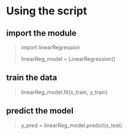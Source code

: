 # Using the script

## import the module

>import linearRegression
>
>linearReg_model = LinearRegression()

## train the data

>linearReg_model.fit(x_train, y_train)

## predict the model

>y_pred = linearReg_model.predict(x_test)
